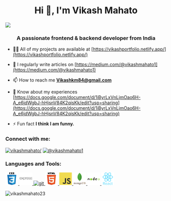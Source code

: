 
<h1 align="center">Hi 👋, I'm Vikash Mahato</h1> <img  align="center" src="https://c.tenor.com/WpgSYAYBpLkAAAAC/hacker.gif"/>
<h3 align="center">A passionate frontend & backend developer from India</h3>

- 👨‍💻 All of my projects are available at [https://vikashportfolio.netlify.app/](https://vikashportfolio.netlify.app/)

- 📝 I regularly write articles on [https://medium.com/@vikashmahato1](https://medium.com/@vikashmahato1)

- 📫 How to reach me **Vikashkm84@gmail.com**

- 📄 Know about my experiences [https://docs.google.com/document/d/1iByrLxVnLjmOao6H-A_e6jdWgbJ-hHjsnV84K2qisKk/edit?usp=sharing](https://docs.google.com/document/d/1iByrLxVnLjmOao6H-A_e6jdWgbJ-hHjsnV84K2qisKk/edit?usp=sharing)

- ⚡ Fun fact **I think I am funny.**

<h3 align="left">Connect with me:</h3>
<p align="left">
<a href="https://linkedin.com/in/vikashmahato/" target="blank"><img align="center" src="https://raw.githubusercontent.com/rahuldkjain/github-profile-readme-generator/master/src/images/icons/Social/linked-in-alt.svg" alt="vikashmahato/" height="30" width="40" /></a>
<a href="https://medium.com/@vikashmahato1" target="blank"><img align="center" src="https://raw.githubusercontent.com/rahuldkjain/github-profile-readme-generator/master/src/images/icons/Social/medium.svg" alt="@vikashmahato1" height="30" width="40" /></a>
</p>

<h3 align="left">Languages and Tools:</h3>
<p align="left"> <a href="https://www.w3schools.com/css/" target="_blank" rel="noreferrer"> <img src="https://raw.githubusercontent.com/devicons/devicon/master/icons/css3/css3-original-wordmark.svg" alt="css3" width="40" height="40"/> </a> <a href="https://expressjs.com" target="_blank" rel="noreferrer"> <img src="https://raw.githubusercontent.com/devicons/devicon/master/icons/express/express-original-wordmark.svg" alt="express" width="40" height="40"/> </a> <a href="https://git-scm.com/" target="_blank" rel="noreferrer"> <img src="https://www.vectorlogo.zone/logos/git-scm/git-scm-icon.svg" alt="git" width="40" height="40"/> </a> <a href="https://www.w3.org/html/" target="_blank" rel="noreferrer"> <img src="https://raw.githubusercontent.com/devicons/devicon/master/icons/html5/html5-original-wordmark.svg" alt="html5" width="40" height="40"/> </a> <a href="https://developer.mozilla.org/en-US/docs/Web/JavaScript" target="_blank" rel="noreferrer"> <img src="https://raw.githubusercontent.com/devicons/devicon/master/icons/javascript/javascript-original.svg" alt="javascript" width="40" height="40"/> </a> <a href="https://www.mongodb.com/" target="_blank" rel="noreferrer"> <img src="https://raw.githubusercontent.com/devicons/devicon/master/icons/mongodb/mongodb-original-wordmark.svg" alt="mongodb" width="40" height="40"/> </a> <a href="https://nodejs.org" target="_blank" rel="noreferrer"> <img src="https://raw.githubusercontent.com/devicons/devicon/master/icons/nodejs/nodejs-original-wordmark.svg" alt="nodejs" width="40" height="40"/> </a> <a href="https://reactjs.org/" target="_blank" rel="noreferrer"> <img src="https://raw.githubusercontent.com/devicons/devicon/master/icons/react/react-original-wordmark.svg" alt="react" width="40" height="40"/> </a> </p>

<p><img align="center" src="https://github-readme-stats.vercel.app/api/top-langs?username=vikashmahato23&show_icons=true&locale=en&layout=compact" alt="vikashmahato23" /></p>

